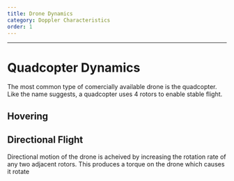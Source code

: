 ```yaml
---
title: Drone Dynamics
category: Doppler Characteristics
order: 1
---
```

---

# Quadcopter Dynamics

The most common type of comercially available drone is the quadcopter. Like the name suggests, a quadcopter uses 4 rotors to enable stable flight. 

## Hovering

## Directional Flight

Directional motion of the drone is acheived by increasing the rotation rate of any two adjacent rotors. This produces a torque on the drone which causes it rotate

## 